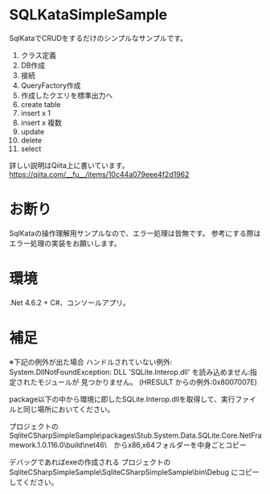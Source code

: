 # SQLKataSimpleSample
SqlKataでCRUDをするだけのシンプルなサンプルです。

1. クラス定義
1. DB作成
1. 接続
1. QueryFactory作成
1. 作成したクエリを標準出力へ
1. create table
1. insert x 1
1. insert x 複数
1. update
1. delete
1. select

詳しい説明はQiita上に書いています。
https://qiita.com/__fu__/items/10c44a079eee4f2d1962

# お断り

SqlKataの操作理解用サンプルなので、エラー処理は皆無です。
参考にする際はエラー処理の実装をお願いします。

# 環境

.Net 4.6.2 + C#、コンソールアプリ。

# 補足

※下記の例外が出た場合
ハンドルされていない例外: System.DllNotFoundException: DLL 'SQLite.Interop.dll' を読み込めません:指定されたモジュールが 見つかりません。 (HRESULT からの例外:0x8007007E)

package以下の中から環境に即したSQLite.Interop.dllを取得して、実行ファイルと同じ場所においてください。

プロジェクトのSqliteCSharpSimpleSample\packages\Stub.System.Data.SQLite.Core.NetFramework.1.0.116.0\build\net46\　からx86,x64フォルダーを中身ごとコピー

デバッグであればexeの作成される
プロジェクトのSqliteCSharpSimpleSample\SqliteCSharpSimpleSample\bin\Debug にコピーしてください。
